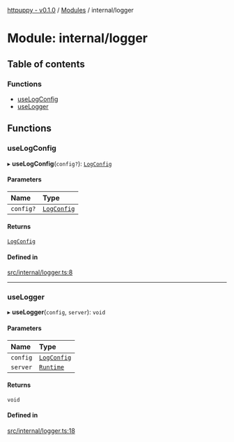 [httpuppy - v0.1.0](../README.md) / [Modules](../modules.md) / internal/logger

# Module: internal/logger

## Table of contents

### Functions

- [useLogConfig](internal_logger.md#uselogconfig)
- [useLogger](internal_logger.md#uselogger)

## Functions

### useLogConfig

▸ **useLogConfig**(`config?`): [`LogConfig`](../interfaces/types_server.LogConfig.md)

#### Parameters

| Name | Type |
| :------ | :------ |
| `config?` | [`LogConfig`](../interfaces/types_server.LogConfig.md) |

#### Returns

[`LogConfig`](../interfaces/types_server.LogConfig.md)

#### Defined in

[src/internal/logger.ts:8](https://github.com/abschill/httpuppy/blob/5ad0bb8/src/internal/logger.ts#L8)

___

### useLogger

▸ **useLogger**(`config`, `server`): `void`

#### Parameters

| Name | Type |
| :------ | :------ |
| `config` | [`LogConfig`](../interfaces/types_server.LogConfig.md) |
| `server` | [`Runtime`](../interfaces/types_server.Runtime.md) |

#### Returns

`void`

#### Defined in

[src/internal/logger.ts:18](https://github.com/abschill/httpuppy/blob/5ad0bb8/src/internal/logger.ts#L18)
